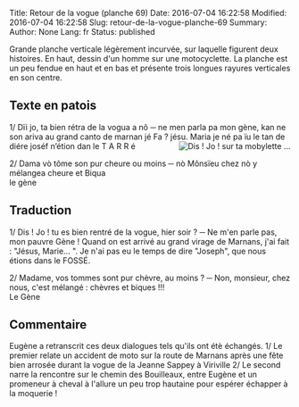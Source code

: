 Title: Retour de la vogue (planche 69)
Date: 2016-07-04 16:22:58
Modified: 2016-07-04 16:22:58
Slug: retour-de-la-vogue-planche-69
Summary: 
Author: None
Lang: fr
Status: published

<img style="float: left;" alt="" src="{static}/images/planche_69.png"><p style="text-align:justify:">Grande planche verticale légèrement incurvée, sur laquelle figurent deux histoires. En haut, dessin d'un homme sur une motocyclette. La planche est un peu fendue en haut et en bas et présente trois longues rayures verticales en son centre.</p>

## Texte en patois
1/  Dïi jo, ta bien rétra de la vogua a nô
─   ne men parla pa mon gène, kan ne son ariva au grand canto de  marnan jé Fa ?  jésu.  Maria  je né pa ïu le tan de diére joséf n’étion dan le T A R R é  <img style="float: right;" alt="Dis ! Jo ! sur ta mobylette ..." src="{static}/images/planche_69_dessin.png">

2/  Dama vò tôme son pur cheure ou moins
─   nò Mônsïeu chez nò y mélangea cheure et Biqua      
     le gène

## Traduction
1/   Dis !  Jo ! tu es bien rentré de la vogue, hier soir ?
─   Ne m'en parle pas, mon pauvre Gène ! Quand on est arrivé au grand virage de Marnans, j'ai fait  : "Jésus, Marie... ". Je n'ai pas eu le temps de dire "Joseph", que nous étions dans le FOSSÉ.

2/   Madame, vos tommes sont pur chèvre, au moins ?
─    Non, monsieur, chez nous, c'est mélangé : chèvres et biques !!!      
     Le Gène

## Commentaire
Eugène a retranscrit ces deux dialogues tels qu'ils ont étè échangés. 
1/  Le premier relate un accident de moto sur la route de Marnans après une fête bien arrosée durant la vogue de la Jeanne Sappey à Viriville 
2/  Le second narre la rencontre sur le chemin des Bouilleaux, entre Eugène et un promeneur à cheval à l'allure un peu trop hautaine pour espérer échapper à la moquerie ! 


